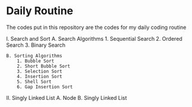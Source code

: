 # Daily Routine
The codes put in this repository are the codes for my daily coding routine

I. Search and Sort
    A. Search Algorithms
        1. Sequential Search
        2. Ordered Search
        3. Binary Search

    B. Sorting Algorithms
        1. Bubble Sort
        2. Short Bubble Sort
        3. Selection Sort
        4. Insertion Sort
        5. Shell Sort
        6. Gap Insertion Sort

II. Singly Linked List
    A. Node
    B. Singly Linked List